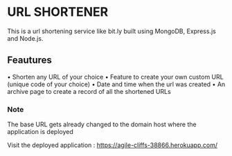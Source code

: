 # URL SHORTENER

This is a url shortening service like bit.ly built using MongoDB, Express.js and Node.js.

## Feautures
• Shorten any URL of your choice
• Feature to create your own custom URL (unique code of your choice)
• Date and time when the url was created
• An archive page to create a record of all the shortened URLs

### Note
The base URL gets already changed to the domain host where the application is deployed

Visit the deployed application : https://agile-cliffs-38866.herokuapp.com/

